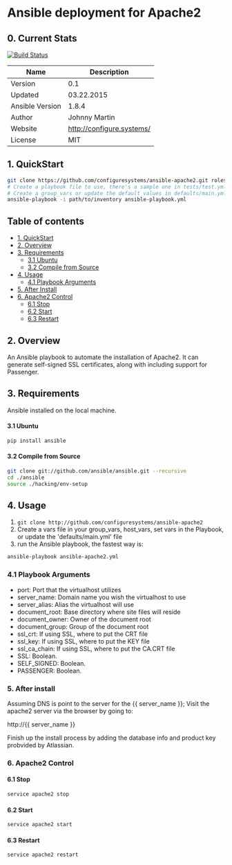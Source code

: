# Ansible deployment for Apache2

## 0. Current Stats

[![Build Status](https://travis-ci.org/configuresystems/ansible-apache2.svg)](https://travis-ci.org/configuresystems/ansible-apache2)

|    Name         |    Description            |
| --------------- | ------------------------- |
| Version         | 0.1                       |
| Updated         | 03.22.2015                |
| Ansible Version | 1.8.4                     |
| Author          | Johnny Martin             |
| Website         | http://configure.systems/ |
| License         | MIT                       |


## 1. QuickStart

```bash
git clone https://github.com/configuresystems/ansible-apache2.git roles/ansible-apache2
# Create a playbook file to use, there's a sample one in tests/test.yml
# Create a group_vars or update the default values in defaults/main.yml
ansible-playbook -i path/to/inventory ansible-playbook.yml
```

    
## Table of contents

- [1. QuickStart](#1-quickstart)
- [2. Overview](#2-overview)
- [3. Requirements](#3-requirements)
  - [3.1 Ubuntu](#31-ubuntu)
  - [3.2 Compile from Source](#32-compile-from-source)
- [4. Usage](#4-usage)
  - [4.1 Playbook Arguments](#41-playbook-arguments)
- [5. After Install](#5-after-install)
- [6. Apache2 Control](#6-apache2-control)
  - [6.1 Stop](#61-stop)
  - [6.2 Start](#62-start)
  - [6.3 Restart](#63-restart)


## 2. Overview

An Ansible playbook to automate the installation of Apache2.  It can generate
self-signed SSL certificates, along with including support for Passenger.

## 3. Requirements

Ansible installed on the local machine.

#### 3.1 Ubuntu

```bash
pip install ansible
```

#### 3.2 Compile from Source

```bash
git clone git://github.com/ansible/ansible.git --recursive
cd ./ansible
source ./hacking/env-setup
```

## 4. Usage

1. `git clone http://github.com/configuresystems/ansible-apache2`
2. Create a vars file in your group_vars, host_vars, set vars in the Playbook,
   or update the 'defaults/main.yml' file
3. run the Ansible playbook, the fastest way is:

```bash
ansible-playbook ansible-apache2.yml
```

### 4.1 Playbook Arguments

- port: Port that the virtualhost utilizes
- server_name: Domain name you wish the virtualhost to use
- server_alias: Alias the virtualhost will use
- document_root: Base directory where site files will reside
- document_owner: Owner of the document root
- document_group: Group of the document root
- ssl_crt: If using SSL, where to put the CRT file
- ssl_key: If using SSL, where to put the KEY file
- ssl_ca_chain: If using SSL, where to put the CA.CRT file
- SSL: Boolean.
- SELF_SIGNED: Boolean.
- PASSENGER: Boolean.


### 5. After install

Assuming DNS is point to the server for the {{ server_name }}; Visit the
apache2 server via the browser by going to:

http://{{ server_name }}

Finish up the install process by adding the database info and
product key probvided by Atlassian.

### 6. Apache2 Control

#### 6.1 Stop

```bash
service apache2 stop
```

#### 6.2 Start

```bash
service apache2 start
```

#### 6.3 Restart

```bash
service apache2 restart
```
